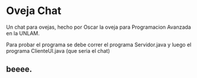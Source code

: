 # Oveja Chat
Un chat para ovejas, hecho por Oscar la oveja para Programacion Avanzada en la UNLAM.

Para probar el programa se debe correr el programa Servidor.java y luego el programa ClienteUI.java (que seria el chat)






## beeee.
